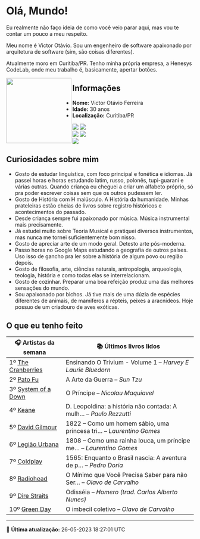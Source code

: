 # Olá, Mundo!

Eu realmente não faço ideia de como você veio parar aqui, mas vou te contar um pouco a meu respeito.

Meu nome é Victor Otávio. Sou um engenheiro de software apaixonado por arquitetura de software (sim, são coisas diferentes).

Atualmente moro em Curitiba/PR. Tenho minha própria empresa, a Henesys CodeLab, onde meu trabalho é, basicamente, apertar botões.

<img align="left" src="https://github.com/vctrtvfrrr/vctrtvfrrr/raw/master/octocat.png" alt="" width="175" />

## Informações

- **Nome:** Victor Otávio Ferreira
- **Idade:** 30 anos
- **Localização:** Curitiba/PR

[![](https://img.shields.io/badge/LinkedIn-victorotavio-blue)](https://www.linkedin.com/in/victorotavio/) [![](https://img.shields.io/badge/Twitter-@vctrtvfrrr-blue)](https://twitter.com/vctrtvfrrr)  
[![](https://img.shields.io/badge/GitHub-vctrtvfrrr-24292e)](https://github.com/vctrtvfrrr) [![](https://img.shields.io/badge/GitLab-vctrtvfrrr-ec5d16)](https://gitlab.com/vctrtvfrrr)  
[![](https://img.shields.io/badge/Email-victor@otavioferreira.com.br-red)](mailto:victor@otavioferreira.com.br)  

## Curiosidades sobre mim

-   Gosto de estudar linguística, com foco principal e fonética e idiomas. Já passei horas e horas estudando latim, russo, polonês, tupi-guarani e várias outras. Quando criança eu cheguei a criar um alfabeto próprio, só pra poder escrever coisas sem que os outros pudessem ler.
-   Gosto de História com H maiúsculo. A História da humanidade. Minhas prateleiras estão cheias de livros sobre registro históricos e acontecimentos do passado.
-   Desde criança sempre fui apaixonado por música. Música instrumental mais precisamente.
-   Já estudei muito sobre Teoria Musical e pratiquei diversos instrumentos, mas nunca me tornei suficientemente bom nisso.
-   Gosto de apreciar arte de um modo geral. Detesto arte pós-moderna.
-   Passo horas no Google Maps estudando a geografia de outros países. Uso isso de gancho pra ler sobre a história de algum povo ou região depois.
-   Gosto de filosofia, arte, ciências naturais, antropologia, arqueologia, teologia, história e como todas elas se interrelacionam.
-   Gosto de cozinhar. Preparar uma boa refeição produz uma das melhores sensações do mundo.
-   Sou apaixonado por bichos. Já tive mais de uma dúzia de espécies diferentes de animais, de mamiferos a répteis, peixes a aracnídeos. Hoje possuo de um criadouro de aves exóticas.


## O que eu tenho feito

|                       🎧 Artistas da semana                       |                      📚 Últimos livros lidos                      |
|-------------------------------------------------------------------|-------------------------------------------------------------------|
| 1º [The Cranberries](https://www.last.fm/music/The+Cranberries)   | Ensinando O Trivium - Volume 1	–	_Harvey E Laurie Bluedorn_         |
| 2º [Pato Fu](https://www.last.fm/music/Pato+Fu)                   | A Arte da Guerra	–	_Sun Tzu_                                        |
| 3º [System of a Down](https://www.last.fm/music/System+of+a+Down) | O Príncipe	–	_Nicolau Maquiavel_                                    |
| 4º [Keane](https://www.last.fm/music/Keane)                       | D. Leopoldina: a história não contada: A mulh…	–	_Paulo Rezzutti_   |
| 5º [David Gilmour](https://www.last.fm/music/David+Gilmour)       | 1822 – Como um homem sábio, uma princesa tri…	–	_Laurentino Gomes_  |
| 6º [Legião Urbana](https://www.last.fm/music/Legi%C3%A3o+Urbana)  | 1808 – Como uma rainha louca, um príncipe me…	–	_Laurentino Gomes_  |
| 7º [Coldplay](https://www.last.fm/music/Coldplay)                 | 1565: Enquanto o Brasil nascia: A aventura de p…	–	_Pedro Doria_    |
| 8º [Radiohead](https://www.last.fm/music/Radiohead)               | O Mínimo que Você Precisa Saber para não Ser…	–	_Olavo de Carvalho_ |
| 9º [Dire Straits](https://www.last.fm/music/Dire+Straits)         | Odisséia	–	_Homero (trad. Carlos Alberto Nunes)_                    |
| 10º [Green Day](https://www.last.fm/music/Green+Day)              | O imbecil coletivo	–	_Olavo de Carvalho_                            |


---

🚀 **Última atualização:** 26-05-2023 18:27:01 UTC